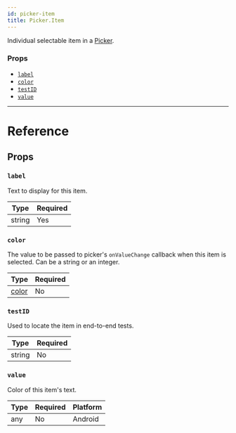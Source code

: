 ```yaml
---
id: picker-item
title: Picker.Item
---
```


Individual selectable item in a [Picker](picker.md).

### Props

* [`label`](picker-item.md#label)
* [`color`](picker-item.md#color)
* [`testID`](picker-item.md#testid)
* [`value`](picker-item.md#value)

---

# Reference

## Props

### `label`

Text to display for this item.

| Type   | Required |
| ------ | -------- |
| string | Yes      |

### `color`

The value to be passed to picker's `onValueChange` callback when this item is selected. Can be a string or an integer.

| Type               | Required |
| ------------------ | -------- |
| [color](colors.md) | No       |

### `testID`

Used to locate the item in end-to-end tests.

| Type   | Required |
| ------ | -------- |
| string | No       |

### `value`

Color of this item's text.

| Type | Required | Platform |
| ---- | -------- | -------- |
| any  | No       | Android  |
